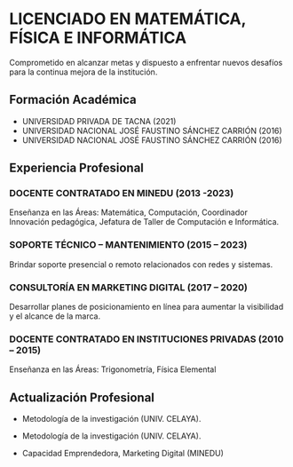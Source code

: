 
# LICENCIADO EN MATEMÁTICA, FÍSICA E INFORMÁTICA
Comprometido en alcanzar metas y dispuesto a enfrentar nuevos desafíos para la continua mejora de la institución.
## Formación Académica
- UNIVERSIDAD PRIVADA DE TACNA (2021)
- UNIVERSIDAD NACIONAL JOSÉ FAUSTINO SÁNCHEZ CARRIÓN (2016)
- UNIVERSIDAD NACIONAL JOSÉ FAUSTINO SÁNCHEZ CARRIÓN (2016)

## Experiencia Profesional
### DOCENTE CONTRATADO EN MINEDU (2013 -2023)
Enseñanza en las Áreas: Matemática, Computación, Coordinador Innovación pedagógica, Jefatura de Taller de Computación e Informática.
### SOPORTE TÉCNICO – MANTENIMIENTO (2015 – 2023)
Brindar soporte presencial o remoto relacionados con redes y sistemas.
### CONSULTORÍA EN MARKETING DIGITAL (2017 – 2020)
Desarrollar planes de posicionamiento en línea para aumentar la visibilidad y el alcance de la marca.
### DOCENTE CONTRATADO EN INSTITUCIONES PRIVADAS (2010 – 2015)
Enseñanza en las Áreas: Trigonometría, Física Elemental

## Actualización Profesional
- Metodología de la investigación (UNIV. CELAYA).

- Metodología de la investigación (UNIV. CELAYA).

- Capacidad Emprendedora, Marketing Digital (MINEDU)

